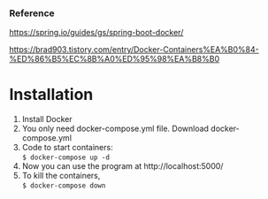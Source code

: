 ### Reference

https://spring.io/guides/gs/spring-boot-docker/

https://brad903.tistory.com/entry/Docker-Containers%EA%B0%84-%ED%86%B5%EC%8B%A0%ED%95%98%EA%B8%B0

# Installation

1. Install Docker
2. You only need docker-compose.yml file. Download docker-compose.yml
3. Code to start containers: <br>
   `$ docker-compose up -d`
4. Now you can use the program at http://localhost:5000/
5. To kill the containers, <br>
   `$ docker-compose down`
